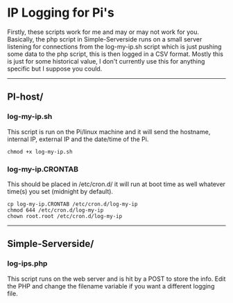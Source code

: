 # IP Logging for Pi's

Firstly, these scripts work for me and may or may not work for you.  Basically, the php script in Simple-Serverside runs on a small server listening for connections
from the log-my-ip.sh script which is just pushing some data to the php script, this is then logged in a CSV format.  Mostly this is just for some historical value,
I don't currently use this for anything specific but I suppose you could.

---

## PI-host/

### log-my-ip.sh

This script is run on the Pi/linux machine and it will send the hostname, internal IP, external IP and the date/time of the Pi.

```
chmod +x log-my-ip.sh
```

### log-my-ip.CRONTAB

This should be placed in /etc/cron.d/  it will run at boot time as well whatever time(s) you set (midnight by default).

```
cp log-my-ip.CRONTAB /etc/cron.d/log-my-ip
chmod 644 /etc/cron.d/log-my-ip
chown root.root /etc/cron.d/log-my-ip
```
---

## Simple-Serverside/ 

### log-ips.php

This script runs on the web server and is hit by a POST to store the info. Edit the PHP and change the filename variable if you want a different logging file.

